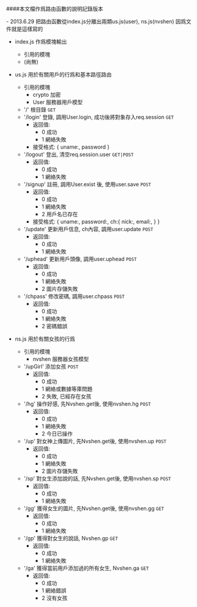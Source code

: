 ####本文檔作爲路由函數的說明記錄版本

\- 2013.6.29 把路由函數從index.js分離出兩類us.js(user), ns.js(nvshen)
  因爲文件就是這樣寫的


- index.js 作爲模塊輸出
  - 引用的模塊
   - (尚無)

- us.js 用於有關用戶的行爲和基本路徑路由
  - 引用的模塊
    - crypto 加密
    - User 服務器用戶模型
  - '/' 根目錄 `GET`
  - '/login' 登錄, 調用User.login, 成功後將對象存入req.session `GET`
    - 返回值:
      - 0 成功
      - 1 網絡失敗
    - 接受格式:
      {
        uname:,
        password
      }
  - '/logout' 登出, 清空req.session.user `GET|POST`
    - 返回值:
      - 0 成功
      - 1 網絡失敗
  - '/signup' 註冊, 調用User.exist 後, 使用user.save `POST`
    - 返回值:
      - 0 成功
      - 1 網絡失敗
      - 2 用戶名已存在
    - 接受格式:
      {
        uname:,
        password:,
        ch:{
          nick:,
          email:,
        }
      }
  - '/update' 更新用戶信息, ch內容, 調用user.update `POST`
    - 返回值:
      - 0 成功
      - 1 網絡失敗
  - '/uphead' 更新用戶頭像, 調用user.uphead `POST`
    - 返回值:
      - 0 成功
      - 1 網絡失敗
      - 2 圖片存儲失敗
  - '/chpass' 修改密碼, 調用user.chpass `POST`
    - 返回值:
      - 0 成功
      - 1 網絡失敗
      - 2 密碼錯誤

- ns.js 用於有關女孩的行爲
  - 引用的模塊
    - nvshen 服務器女孩模型
  - '/upGirl' 添加女孩 `POST`
    - 返回值:
      - 0 成功
      - 1 網絡或數據等庫問題
      - 2 失敗, 已經存在女孩
  - '/hg' 操作好感, 先Nvshen.get後, 使用nvshen.hg `POST`
    - 返回值:
      - 0 成功
      - 1 網絡失敗
      - 2 今日已操作
  - '/up' 對女神上傳圖片, 先Nvshen.get後, 使用nvshen.up `POST`
    - 返回值:
      - 0 成功
      - 1 網絡失敗
      - 2 圖片存儲失敗
  - '/sp' 對女生添加說的話, 先Nvshen.get後, 使用nvshen.sp `POST`
    - 返回值:
      - 0 成功
      - 1 網絡失敗
  - '/gg' 獲得女生的圖片, 先Nvshen.get後, 使用nvshen.gg `GET`
    - 返回值:
      - 0 成功
      - 1 網絡失敗
  - '/gp' 獲得對女生的說話, Nvshen.gp `GET`
    - 返回值:
      - 0 成功
      - 1 網絡失敗
  - '/ga' 獲得當前用戶添加過的所有女生, Nvshen.ga `GET`
    - 返回值:
      - 0 成功
      - 1 網絡錯誤
      - 2 沒有女孩
